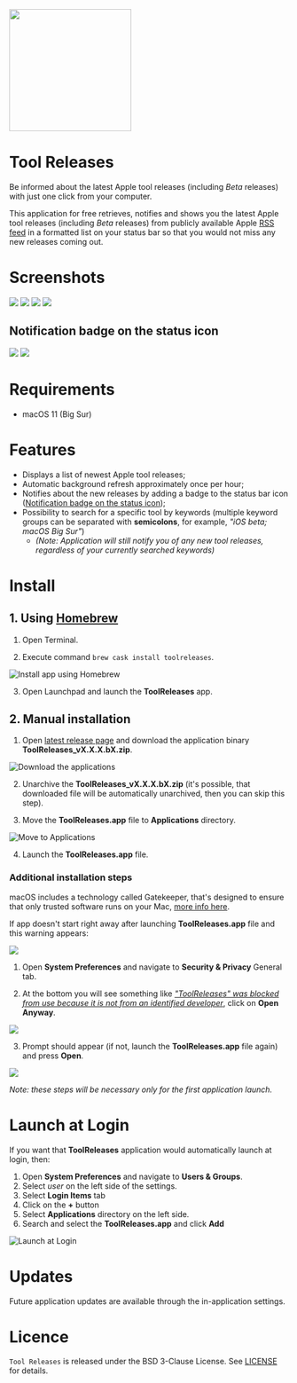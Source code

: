 <img src="./Screenshots/icon.png" width="220">

# Tool Releases

Be informed about the latest Apple tool releases (including *Beta* releases) with just one click from your computer.

This application for free retrieves, notifies and shows you the latest Apple tool releases (including *Beta* releases) from publicly available Apple [RSS feed](https://developer.apple.com/news/releases/rss/releases.rss) in a formatted list on your status bar so that you would not miss any new releases coming out.

# Screenshots

<img src="./Screenshots/dark_mode_1.png">

<img src="./Screenshots/light_mode_1.png">

<img src="./Screenshots/dark_mode_2.png">

<img src="./Screenshots/light_mode_2.png">

## Notification badge on the status icon

<img src="./Screenshots/dark_mode_6.png">

<img src="./Screenshots/light_mode_6.png">

# Requirements

* macOS 11 (Big Sur)

# Features

* Displays a list of newest Apple tool releases;
* Automatic background refresh approximately once per hour;
* Notifies about the new releases by adding a badge to the status bar icon ([Notification badge on the status icon](#notification-badge-on-the-status-icon));
* Possibility to search for a specific tool by keywords (multiple keyword groups can be separated with **semicolons**, for example, *"iOS beta; macOS Big Sur"*) 
  * *(Note: Application will still notify you of any new tool releases, regardless of your currently searched keywords)*

# Install

## 1. Using [Homebrew](https://brew.sh)

1. Open Terminal.

2. Execute command `brew cask install toolreleases`.

![Install app using Homebrew](./Screenshots/install_using_homebrew.png)

3. Open Launchpad and launch the **ToolReleases** app.

## 2. Manual installation

1. Open [latest release page](https://github.com/DeveloperMaris/ToolReleases/releases/latest) and download the application binary **ToolReleases_vX.X.X.bX.zip**.

![Download the applications](./Screenshots/download_application.png)

2. Unarchive the **ToolReleases_vX.X.X.bX.zip** (it's possible, that downloaded file will be automatically unarchived, then you can skip this step).

3. Move the **ToolReleases.app** file to **Applications** directory.

![Move to Applications](./Screenshots/move_to_applications.gif)

4. Launch the **ToolReleases.app** file.

### Additional installation steps

macOS includes a technology called Gatekeeper, that's designed to ensure that only trusted software runs on your Mac, [more info here](https://support.apple.com/en-us/HT202491).

If app doesn't start right away after launching **ToolReleases.app** file and this warning appears:

<img src="./Screenshots/warning_1.png">

1. Open **System Preferences** and navigate to **Security & Privacy** General tab.

2. At the bottom you will see something like <ins>*"ToolReleases" was blocked from use because it is not from an identified developer*</ins>, click on **Open Anyway**.

<img src="./Screenshots/warning_2.png">

3. Prompt should appear (if not, launch the **ToolReleases.app** file again) and press **Open**.

<img src="./Screenshots/warning_3.png">

*Note: these steps will be necessary only for the first application launch.*

# Launch at Login

If you want that **ToolReleases** application would automatically launch at login, then:

1. Open **System Preferences** and navigate to **Users & Groups**.
2. Select *user* on the left side of the settings.
3. Select **Login Items** tab
4. Click on the **+** button
5. Select **Applications** directory on the left side.
6. Search and select the **ToolReleases.app** and click **Add**

![Launch at Login](./Screenshots/launch_at_login.gif)

# Updates

Future application updates are available through the in-application settings.

# Licence

`Tool Releases` is released under the BSD 3-Clause License. See [LICENSE](LICENSE) for details.
